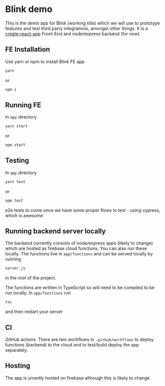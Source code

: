 # Blink demo

This is the demo app for Blink (working title) which we will use to prototype features and test third party integrations, amongst other things. It is a [create-react-app](https://reactjs.org/docs/create-a-new-react-app.html) Front-End and node/express backend (for now)

## FE Installation

Use yarn or npm to install Blink FE app

```bash
yarn
```
or
```bash
npm i
```

## Running FE

In `app` directory

```bash
yarn start
```
or
```bash
npm start
```

## Testing

In `app` directory

```bash
yarn test
```
or
```bash
npm test
```

e2e tests to come once we have some proper flows to test - using cypress, which is awesome


## Running backend server locally

The backend currently consists of node/express apps (likely to change) which are hosted as firebsse cloud functions. You can also run these locally. The functions live in `app/functions` and can be served locally by running 
```bash
server.js
``` 
in the root of the project. 

The functions are written in TypeScript so will need to be compiled to be run locally. In `app/functions` run 
```bash
tsc
``` 
and then restart your server

## CI

GitHub actions. There are two workflows in `.github/workflows` to deploy functions (backend) to the cloud and to test/build deploy the app separately. 


## Hosting

The app is urrently hosted on firebase although this is likely to change

